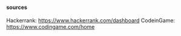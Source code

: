 #### sources  
Hackerrank: https://www.hackerrank.com/dashboard
CodeinGame: https://www.codingame.com/home
